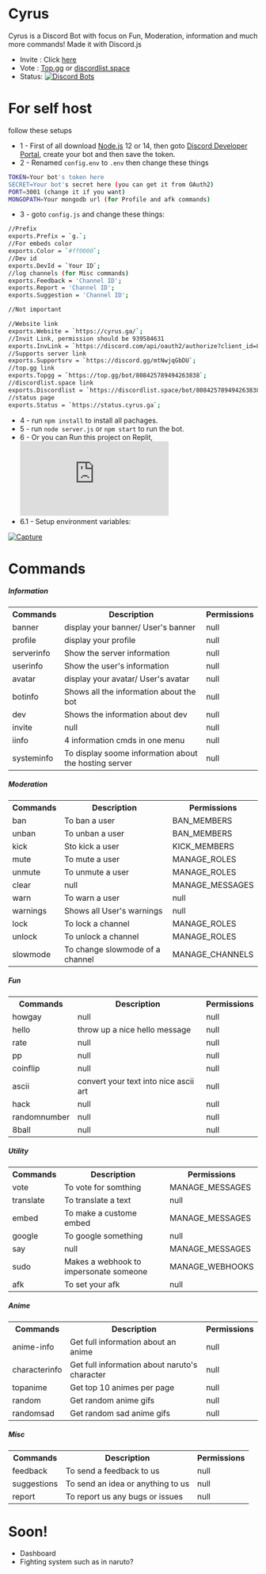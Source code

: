 # Cyrus
Cyrus is a Discord Bot with focus on Fun, Moderation, information and much more commands! Made it with Discord.js
* Invite : Click [here](https://cyrus.ga/invite)
* Vote : [Top.gg](https://cyrus.ga/topgg) or [discordlist.space](https://cyrus.ga/discordlist)
* Status: [![Discord Bots](https://top.gg/api/widget/status/808425789494263838.svg?noavatar=true)](https://top.gg/bot/808425789494263838)
# For self host
follow these setups
* 1 - First of all download [Node.js](https://nodejs.org/en/download/) 12 or 14, then goto [Discord Developer Portal](https://discord.com/developers/applications), create your bot and then save the token.
* 2 - Renamed `config.env` to `.env` then change these things
```sh
TOKEN=Your bot's token here
SECRET=Your bot's secret here (you can get it from OAuth2)
PORT=3001 (change it if you want)
MONGOPATH=Your mongodb url (for Profile and afk commands)
```
* 3 - goto `config.js` and change these things:
```sh
//Prefix
exports.Prefix = `g.`;
//For embeds color
exports.Color = `#ff0000`;
//Dev id
exports.DevId = `Your ID`;
//log channels (for Misc commands)
exports.Feedback = 'Channel ID';
exports.Report = 'Channel ID';
exports.Suggestion = 'Channel ID';

//Not important

//Website link
exports.Website = `https://cyrus.ga/`;
//Invit Link, permission should be 939584631
exports.InvLink = `https://discord.com/api/oauth2/authorize?client_id=808425789494263838&permissions=939584631&scope=bot`;
//Supports server link
exports.Supportsrv = `https://discord.gg/mtNwjqGbDU`;
//top.gg link
exports.Topgg = `https://top.gg/bot/808425789494263838`;
//discordlist.space link
exports.Discordlist = `https://discordlist.space/bot/808425789494263838`;
//status page
exports.Status = `https://status.cyrus.ga`;
```
* 4 - run `npm install` to install all pachages.
* 5 - run `node server.js` or `npm start` to run the bot.
* 6 - Or you can Run this project on Replit, 
[![Run on Repl.it](https://repl.it/badge/github/plibither8/2048.cpp)](https://repl.it/github/plibither8/2048.cpp)
* 6.1 - Setup environment variables:

<a href="https://ibb.co/QfmGg1V"><img src="https://i.ibb.co/QfmGg1V/Capture.png" alt="Capture" border="0"></a>

# Commands
<h5>Information</h5>
<table>
  <tr>
    <th>Commands</th>
    <th>Description</th>
    <th>Permissions</th>
  </tr>
  <tr>
    <td>banner</td>
    <td>display your banner/ User's banner</td>
    <td>null</td>
  </tr>
  <tr>
    <td>profile</td>
    <td>display your profile</td>
    <td>null</td>
  </tr>
  <tr>
    <td>serverinfo</td>
    <td>Show the server information</td>
    <td>null</td>
  </tr>
  <tr>
    <td>userinfo</td>
    <td>Show the user's information</td>
    <td>null</td>
  </tr>
  <tr>
    <td>avatar</td>
    <td>display your avatar/ User's avatar</td>
    <td>null</td>
  </tr>
  <tr>
    <td>botinfo</td>
    <td>Shows all the information about the bot</td>
    <td>null</td>
  </tr>
  <tr>
    <td>dev</td>
    <td>Shows the information about dev</td>
    <td>null</td>
  </tr>
  <tr>
    <td>invite</td>
    <td>null</td>
    <td>null</td>
  </tr>
  <tr>
    <td>iinfo</td>
    <td>4 information cmds in one menu</td>
    <td>null</td>
  </tr>
  <tr>
    <td>systeminfo</td>
    <td>To display soome information about the hosting server</td>
    <td>null</td>
  </tr>
</table>
<h5>Moderation</h5>
<table>
  <tr>
    <th>Commands</th>
    <th>Description</th>
    <th>Permissions</th>
  </tr>
  <tr>
    <td>ban</td>
    <td>To ban a user</td>
    <td>BAN_MEMBERS</td>
  </tr>
  <tr>
    <td>unban</td>
    <td>To unban a user</td>
    <td>BAN_MEMBERS</td>
  </tr>
  <tr>
    <td>kick</td>
    <td>Sto kick a user</td>
    <td>KICK_MEMBERS</td>
  </tr>
  <tr>
    <td>mute</td>
    <td>To mute a user</td>
    <td>MANAGE_ROLES</td>
  </tr>
  <tr>
    <td>unmute</td>
    <td>To unmute a user</td>
    <td>MANAGE_ROLES</td>
  </tr>
  <tr>
    <td>clear</td>
    <td>null</td>
    <td>MANAGE_MESSAGES</td>
  </tr>
  <tr>
    <td>warn</td>
    <td>To warn a user</td>
    <td>null</td>
  </tr>
  <tr>
    <td>warnings</td>
    <td>Shows all User's warnings</td>
    <td>null</td>
  </tr>
  <tr>
    <td>lock</td>
    <td>To lock a channel</td>
    <td>MANAGE_ROLES</td>
  </tr>
  <tr>
    <td>unlock</td>
    <td>To unlock a channel</td>
    <td>MANAGE_ROLES</td>
  </tr>
  <tr>
    <td>slowmode</td>
    <td>To change slowmode of a channel</td>
    <td>MANAGE_CHANNELS</td>
  </tr>
</table>
<h5>Fun</h5>
<table>
  <tr>
    <th>Commands</th>
    <th>Description</th>
    <th>Permissions</th>
  </tr>
  <tr>
    <td>howgay</td>
    <td>null</td>
    <td>null</td>
  </tr>
    <tr>
    <td>hello</td>
    <td>throw up a nice hello message</td>
    <td>null</td>
  </tr>
    <tr>
    <td>rate</td>
    <td>null</td>
    <td>null</td>
  </tr>
    <tr>
    <td>pp</td>
    <td>null</td>
    <td>null</td>
  </tr>
    <tr>
    <td>coinflip</td>
    <td>null</td>
    <td>null</td>
  </tr>
    <tr>
    <td>ascii</td>
    <td>convert your text into nice ascii art</td>
    <td>null</td>
  </tr>
    <tr>
    <td>hack</td>
    <td>null</td>
    <td>null</td>
  </tr>
    <tr>
    <td>randomnumber</td>
    <td>null</td>
    <td>null</td>
  </tr>
    <tr>
    <td>8ball</td>
    <td>null</td>
    <td>null</td>
  </tr>
</table>
<h5>Utility</h5>
<table>
  <tr>
    <th>Commands</th>
    <th>Description</th>
    <th>Permissions</th>
  </tr>
  <tr>
    <td>vote</td>
    <td>To vote for somthing</td>
    <td>MANAGE_MESSAGES</td>
  </tr>
  <tr>
    <td>translate</td>
    <td>To translate a text</td>
    <td>null</td>
  </tr>
  <tr>
    <td>embed</td>
    <td>To make a custome embed</td>
    <td>MANAGE_MESSAGES</td>
  </tr>
  <tr>
    <td>google</td>
    <td>To google something</td>
    <td>null</td>
  </tr>
  <tr>
    <td>say</td>
    <td>null</td>
    <td>MANAGE_MESSAGES</td>
  </tr>
  <tr>
    <td>sudo</td>
    <td>Makes a webhook to impersonate someone</td>
    <td>MANAGE_WEBHOOKS</td>
  </tr>
   <tr>
    <td>afk</td>
    <td>To set your afk</td>
    <td>null</td>
  </tr>
</table>
<h5>Anime</h5>
<table>
  <tr>
    <th>Commands</th>
    <th>Description</th>
    <th>Permissions</th>
  </tr>
  <tr>
    <td>anime-info</td>
    <td>Get full information about an anime</td>
    <td>null</td>
  </tr>
  <tr>
    <td>characterinfo</td>
    <td>Get full information about naruto's character</td>
    <td>null</td>
  </tr>
  <tr>
    <td>topanime</td>
    <td>Get top 10 animes per page</td>
    <td>null</td>
  </tr>
  <tr>
    <td>random</td>
    <td>Get random anime gifs</td>
    <td>null</td>
  </tr>
  <tr>
    <td>randomsad</td>
    <td>Get random sad anime gifs</td>
    <td>null</td>
  </tr>
</table>
<h5>Misc</h5>
<table>
  <tr>
    <th>Commands</th>
    <th>Description</th>
    <th>Permissions</th>
  </tr>
  <tr>
    <td>feedback</td>
    <td>To send a feedback to us</td>
    <td>null</td>
  </tr>
   <tr>
    <td>suggestions</td>
    <td>To send an idea or anything to us</td>
    <td>null</td>
  </tr>
   <tr>
    <td>report</td>
    <td>To report us any bugs or issues</td>
    <td>null</td>
  </tr>
</table>

# Soon!
* Dashboard
* Fighting system such as in naruto?

